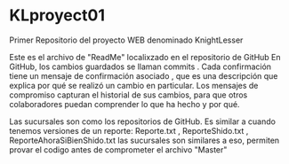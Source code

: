 # KLproyect01
Primer Repositorio del proyecto WEB denominado KnightLesser

Este es el archivo de "ReadMe" localixzado en el repositorio de GitHub
En GitHub, los cambios guardados se llaman commits . Cada confirmación tiene un mensaje de confirmación asociado , que es una descripción que explica por qué se realizó un cambio en particular. Los mensajes de compromiso capturan el historial de sus cambios, para que otros colaboradores puedan comprender lo que ha hecho y por qué.

Las sucursales son como los repositorios de GitHub.
Es similar a cuando tenemos versiones de un reporte: Reporte.txt , ReporteShido.txt , ReporteAhoraSiBienShido.txt
las sucursales son similares a eso, permiten provar el codigo antes de comprometer el archivo "Master"
